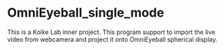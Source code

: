 # OmniEyeball_single_mode
This is a Koike Lab inner project.
This program support to import the live video from webcamera and project it onto OmniEyeball spherical display.
